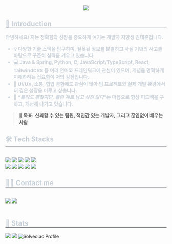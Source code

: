 <div align= "center">
    <img src="https://capsule-render.vercel.app/api?type=rounded&color=auto&height=120&text=Welcome!&animation=&fontColor=ffffff&fontSize=40" />
    </div>
    <div style="text-align: left;"> 
    <h2 style="border-bottom: 1px solid #21262d; color: #c9d1d9;"> 🔰 Introduction </h2>  
    <div style="font-weight: 700; font-size: 15px; text-align: left; color: #c9d1d9;">
      <p>안녕하세요! 저는 <strong>정확함과 성장</strong>을 중요하게 여기는 개발자 지망생 <strong>김태훈</strong>입니다.</p>
      <ul>
        <li>💡 다양한 기술 스택을 탐구하며, 잘못된 정보를 분별하고 <strong>사실 기반의 사고</strong>를 바탕으로 꾸준히 실력을 키우고 있습니다.</li>
        <li>💻 <strong>Java & Spring, Python, C, JavaScript/TypeScript, React, TailwindCSS</strong> 등 여러 언어와 프레임워크에 관심이 있으며, <strong>개념을 명확하게 이해하려는 집요함</strong>이 저의 강점입니다.</li>
        <li>🌱 <strong>UI/UX, 소통, 협업 경험</strong>에도 관심이 많아 팀 프로젝트와 실제 개발 환경에서 더 깊은 성장을 이루고 싶습니다.</li>
        <li>🎯 “<em>틀려도 괜찮지만, 틀린 채로 남고 싶진 않다</em>”는 마음으로 항상 피드백을 구하고, 개선해 나가고 있습니다.</li>
      </ul>
      <blockquote>
        📌 <strong>목표:</strong> 신뢰할 수 있는 팀원, 책임감 있는 개발자, 그리고 끊임없이 배우는 사람
      </blockquote></div> 
    </div>
    <div style="text-align: left;">
    <h2 style="border-bottom: 1px solid #21262d; color: #c9d1d9;"> 🛠️ Tech Stacks </h2> <br> 
    <div style="margin: ; text-align: left;" "text-align: left;"> <img src="https://img.shields.io/badge/C-A8B9CC?style=flat&logo=C&logoColor=white">
          <img src="https://img.shields.io/badge/Figma-F24E1E?style=flat&logo=Figma&logoColor=white">
          <img src="https://img.shields.io/badge/CSS3-1572B6?style=flat&logo=CSS3&logoColor=white">
          <img src="https://img.shields.io/badge/HTML5-E34F26?style=flat&logo=HTML5&logoColor=white">
          <img src="https://img.shields.io/badge/Java-007396?style=flat&logo=Java&logoColor=white">
          <br/><img src="https://img.shields.io/badge/Javascript-F7DF1E?style=flat&logo=Javascript&logoColor=white">
          <img src="https://img.shields.io/badge/Notion-000000?style=flat&logo=Notion&logoColor=white">
          <img src="https://img.shields.io/badge/Python-3776AB?style=flat&logo=Python&logoColor=white">
          <img src="https://img.shields.io/badge/React-61DAFB?style=flat&logo=React&logoColor=white">
          <img src="https://img.shields.io/badge/MySQL-4479A1?style=flat&logo=MySQL&logoColor=white">
          <br/></div>
    </div>
    <div style="text-align: left;">
    <h2 style="border-bottom: 1px solid #21262d; color: #c9d1d9;"> 🧑‍💻 Contact me </h2> <br> 
    <div style="text-align: left;"> <a href=https://www.instagram.com/_snqox> <img src="https://img.shields.io/badge/Instagram-E4405F?style=flat&logo=Instagram&logoColor=white&link=https://www.instagram.com/_snqox"> </a>
         <a href=https://velog.io/@ketarubot/posts> <img src="https://img.shields.io/badge/Velog-20C997?style=flat&logo=Velog&logoColor=white&link=https://velog.io/@ketarubot/posts"> </a>
          </div>  <br> 
    <div style="text-align: left;">  </div> 
    </div>
    <div style="text-align: left;"> 
    <h2 style="border-bottom: 1px solid #21262d; color: #c9d1d9;"> 🏅 Stats </h2> <div style="text-align: left;"> <img src="https://github-readme-stats.vercel.app/api?username=ketarubot&bg_color=60,4facfe,00f2fe&title_color=ffffff&text_color=ffffff"
         /> <img src="https://github-readme-stats.vercel.app/api/top-langs/?username=ketarubot&layout=compact&bg_color=60,4facfe,00f2fe&title_color=ffffff&text_color=ffffff"
           /> <img src="http://mazassumnida.wtf/api/v2/generate_badge?boj=ketarubot" alt="Solved.ac Profile"/></div>
    </div>
    

